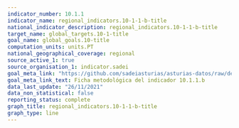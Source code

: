 ```yaml
---
indicator_number: 10.1.1
indicator_name: regional_indicators.10-1-1-b-title
national_indicator_description: regional_indicators.10-1-1-b-title
target_name: global_targets.10-1-title
goal_name: global_goals.10-title
computation_units: units.PT
national_geographical_coverage: regional
source_active_1: true
source_organisation_1: indicator.sadei
goal_meta_link: "https://github.com/sadeiasturias/asturias-datos/raw/develop/descargas/metodologia/10.1.1.b.pdf"
goal_meta_link_text: Ficha metodológica del indicador 10.1.1.b
data_last_update: "26/11/2021"
data_non_statistical: false
reporting_status: complete
graph_title: regional_indicators.10-1-1-b-title
graph_type: line
---
```


